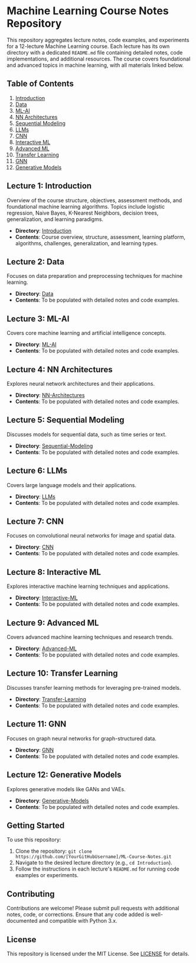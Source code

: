 # Machine Learning Course Notes Repository

This repository aggregates lecture notes, code examples, and experiments for a 12-lecture Machine Learning course. Each lecture has its own directory with a dedicated `README.md` file containing detailed notes, code implementations, and additional resources. The course covers foundational and advanced topics in machine learning, with all materials linked below.

## Table of Contents
1. [Introduction](#lecture-1-introduction)
2. [Data](#lecture-2-data)
3. [ML-AI](#lecture-3-ml-ai)
4. [NN Architectures](#lecture-4-nn-architectures)
5. [Sequential Modeling](#lecture-5-sequential-modeling)
6. [LLMs](#lecture-6-llms)
7. [CNN](#lecture-7-cnn)
8. [Interactive ML](#lecture-8-interactive-ml)
9. [Advanced ML](#lecture-9-advanced-ml)
10. [Transfer Learning](#lecture-10-transfer-learning)
11. [GNN](#lecture-11-gnn)
12. [Generative Models](#lecture-12-generative-models)

## Lecture 1: Introduction
Overview of the course structure, objectives, assessment methods, and foundational machine learning algorithms. Topics include logistic regression, Naive Bayes, K-Nearest Neighbors, decision trees, generalization, and learning paradigms.

- **Directory**: [Introduction](Introduction/README.md)
- **Contents**: Course overview, structure, assessment, learning platform, algorithms, challenges, generalization, and learning types.

## Lecture 2: Data
Focuses on data preparation and preprocessing techniques for machine learning.

- **Directory**: [Data](Data/README.md)
- **Contents**: To be populated with detailed notes and code examples.

## Lecture 3: ML-AI
Covers core machine learning and artificial intelligence concepts.

- **Directory**: [ML-AI](ML-AI/README.md)
- **Contents**: To be populated with detailed notes and code examples.

## Lecture 4: NN Architectures
Explores neural network architectures and their applications.

- **Directory**: [NN-Architectures](NN-Architectures/README.md)
- **Contents**: To be populated with detailed notes and code examples.

## Lecture 5: Sequential Modeling
Discusses models for sequential data, such as time series or text.

- **Directory**: [Sequential-Modeling](Sequential-Modeling/README.md)
- **Contents**: To be populated with detailed notes and code examples.

## Lecture 6: LLMs
Covers large language models and their applications.

- **Directory**: [LLMs](LLMs/README.md)
- **Contents**: To be populated with detailed notes and code examples.

## Lecture 7: CNN
Focuses on convolutional neural networks for image and spatial data.

- **Directory**: [CNN](CNN/README.md)
- **Contents**: To be populated with detailed notes and code examples.

## Lecture 8: Interactive ML
Explores interactive machine learning techniques and applications.

- **Directory**: [Interactive-ML](Interactive-ML/README.md)
- **Contents**: To be populated with detailed notes and code examples.

## Lecture 9: Advanced ML
Covers advanced machine learning techniques and research trends.

- **Directory**: [Advanced-ML](Advanced-ML/README.md)
- **Contents**: To be populated with detailed notes and code examples.

## Lecture 10: Transfer Learning
Discusses transfer learning methods for leveraging pre-trained models.

- **Directory**: [Transfer-Learning](Transfer-Learning/README.md)
- **Contents**: To be populated with detailed notes and code examples.

## Lecture 11: GNN
Focuses on graph neural networks for graph-structured data.

- **Directory**: [GNN](GNN/README.md)
- **Contents**: To be populated with detailed notes and code examples.

## Lecture 12: Generative Models
Explores generative models like GANs and VAEs.

- **Directory**: [Generative-Models](Generative-Models/README.md)
- **Contents**: To be populated with detailed notes and code examples.

## Getting Started
To use this repository:
1. Clone the repository: `git clone https://github.com/[YourGitHubUsername]/ML-Course-Notes.git`
2. Navigate to the desired lecture directory (e.g., `cd Introduction`).
3. Follow the instructions in each lecture's `README.md` for running code examples or experiments.

## Contributing
Contributions are welcome! Please submit pull requests with additional notes, code, or corrections. Ensure that any code added is well-documented and compatible with Python 3.x.

## License
This repository is licensed under the MIT License. See [LICENSE](LICENSE) for details.
